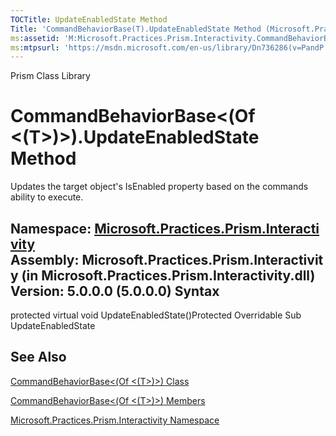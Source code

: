 ```yaml
---
TOCTitle: UpdateEnabledState Method
Title: 'CommandBehaviorBase(T).UpdateEnabledState Method (Microsoft.Practices.Prism.Interactivity)'
ms:assetid: 'M:Microsoft.Practices.Prism.Interactivity.CommandBehaviorBase\`1.UpdateEnabledState'
ms:mtpsurl: 'https://msdn.microsoft.com/en-us/library/Dn736286(v=PandP.50)'
---
```


Prism Class Library

CommandBehaviorBase&lt;(Of &lt;(T&gt;)&gt;).UpdateEnabledState Method
=========================================================================

Updates the target object's IsEnabled property based on the commands ability to execute.

**Namespace:** [Microsoft.Practices.Prism.Interactivity](https://msdn.microsoft.com/n:microsoft.practices.prism.interactivity)
**Assembly:** Microsoft.Practices.Prism.Interactivity (in Microsoft.Practices.Prism.Interactivity.dll) Version: 5.0.0.0 (5.0.0.0)
Syntax
------

<span id="syntaxToggle"></span>protected virtual void UpdateEnabledState()Protected Overridable Sub UpdateEnabledState

See Also
--------


[CommandBehaviorBase&lt;(Of &lt;(T&gt;)&gt;) Class](https://msdn.microsoft.com/t:microsoft.practices.prism.interactivity.commandbehaviorbase%601)

[CommandBehaviorBase&lt;(Of &lt;(T&gt;)&gt;) Members](https://msdn.microsoft.com/allmembers.t:microsoft.practices.prism.interactivity.commandbehaviorbase%601)

[Microsoft.Practices.Prism.Interactivity Namespace](https://msdn.microsoft.com/n:microsoft.practices.prism.interactivity)
